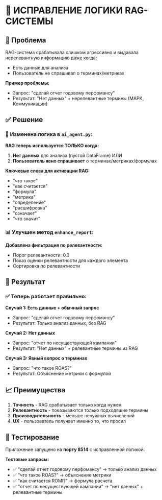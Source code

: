 # 🔧 ИСПРАВЛЕНИЕ ЛОГИКИ RAG-СИСТЕМЫ

## 🎯 Проблема
RAG-система срабатывала слишком агрессивно и выдавала нерелевантную информацию даже когда:
- Есть данные для анализа
- Пользователь не спрашивал о терминах/метриках

**Пример проблемы:**
- Запрос: "сделай отчет годовому перфомансу"
- Результат: "Нет данных" + нерелевантные термины (МАРК, Коммуникации)

## ✅ Решение

### 🔄 Изменена логика в `ai_agent.py`:

**RAG теперь используется ТОЛЬКО когда:**
1. **Нет данных** для анализа (пустой DataFrame) ИЛИ
2. **Пользователь явно спрашивает** о терминах/метриках/формулах

**Ключевые слова для активации RAG:**
- "что такое"
- "как считается" 
- "формула"
- "метрика"
- "определение"
- "расшифровка"
- "означает"
- "что значит"

### 📊 Улучшен метод `enhance_report`:

**Добавлена фильтрация по релевантности:**
- Порог релевантности: 0.3
- Показ оценки релевантности для каждого элемента
- Сортировка по релевантности

## 🚀 Результат

### ✅ Теперь работает правильно:

**Случай 1: Есть данные + обычный запрос**
- Запрос: "сделай отчет годовому перфомансу"
- Результат: Только анализ данных, без RAG

**Случай 2: Нет данных**
- Запрос: "отчет по несуществующей кампании"
- Результат: "Нет данных" + релевантные термины из RAG

**Случай 3: Явный вопрос о терминах**
- Запрос: "что такое ROAS?"
- Результат: Объяснение метрики с формулой

## 📈 Преимущества

1. **Точность** - RAG срабатывает только когда нужен
2. **Релевантность** - показываются только подходящие термины
3. **Производительность** - меньше ненужных вычислений
4. **UX** - пользователь получает именно то, что просил

## 🎯 Тестирование

Приложение запущено на **порту 8514** с исправленной логикой.

**Тестовые запросы:**
- ✅ "сделай отчет годовому перфомансу" → только анализ данных
- ✅ "что такое ROAS?" → объяснение метрики
- ✅ "как считается ROMI?" → формула расчета
- ✅ "отчет по несуществующей кампании" → "нет данных" + релевантные термины 